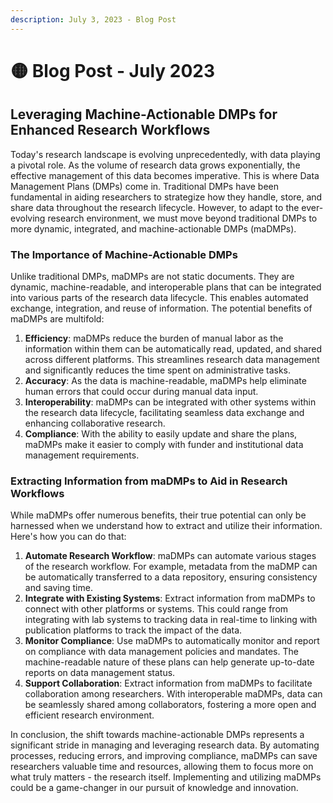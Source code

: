 ```yaml
---
description: July 3, 2023 - Blog Post
---
```


# 🟡 Blog Post - July 2023

## Leveraging Machine-Actionable DMPs for Enhanced Research Workflows

Today's research landscape is evolving unprecedentedly, with data playing a pivotal role. As the volume of research data grows exponentially, the effective management of this data becomes imperative. This is where Data Management Plans (DMPs) come in. Traditional DMPs have been fundamental in aiding researchers to strategize how they handle, store, and share data throughout the research lifecycle. However, to adapt to the ever-evolving research environment, we must move beyond traditional DMPs to more dynamic, integrated, and machine-actionable DMPs (maDMPs).

### The Importance of Machine-Actionable DMPs

Unlike traditional DMPs, maDMPs are not static documents. They are dynamic, machine-readable, and interoperable plans that can be integrated into various parts of the research data lifecycle. This enables automated exchange, integration, and reuse of information. The potential benefits of maDMPs are multifold:

1. **Efficiency**: maDMPs reduce the burden of manual labor as the information within them can be automatically read, updated, and shared across different platforms. This streamlines research data management and significantly reduces the time spent on administrative tasks.
2. **Accuracy**: As the data is machine-readable, maDMPs help eliminate human errors that could occur during manual data input.
3. **Interoperability**: maDMPs can be integrated with other systems within the research data lifecycle, facilitating seamless data exchange and enhancing collaborative research.
4. **Compliance**: With the ability to easily update and share the plans, maDMPs make it easier to comply with funder and institutional data management requirements.

### Extracting Information from maDMPs to Aid in Research Workflows

While maDMPs offer numerous benefits, their true potential can only be harnessed when we understand how to extract and utilize their information. Here's how you can do that:

1. **Automate Research Workflow**: maDMPs can automate various stages of the research workflow. For example, metadata from the maDMP can be automatically transferred to a data repository, ensuring consistency and saving time.
2. **Integrate with Existing Systems**: Extract information from maDMPs to connect with other platforms or systems. This could range from integrating with lab systems to tracking data in real-time to linking with publication platforms to track the impact of the data.
3. **Monitor Compliance**: Use maDMPs to automatically monitor and report on compliance with data management policies and mandates. The machine-readable nature of these plans can help generate up-to-date reports on data management status.
4. **Support Collaboration**: Extract information from maDMPs to facilitate collaboration among researchers. With interoperable maDMPs, data can be seamlessly shared among collaborators, fostering a more open and efficient research environment.

In conclusion, the shift towards machine-actionable DMPs represents a significant stride in managing and leveraging research data. By automating processes, reducing errors, and improving compliance, maDMPs can save researchers valuable time and resources, allowing them to focus more on what truly matters - the research itself. Implementing and utilizing maDMPs could be a game-changer in our pursuit of knowledge and innovation.
